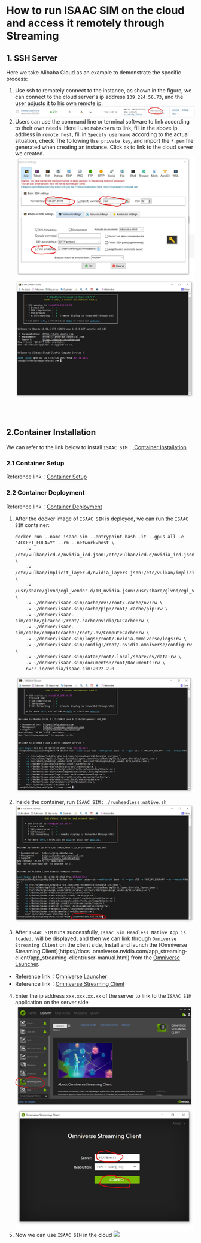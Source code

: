 # How to run ISAAC SIM on the cloud and access it remotely through Streaming

## 1. SSH Server

Here we take Alibaba Cloud as an example to demonstrate the specific process:

1. Use ssh to remotely connect to the instance, as shown in the figure, we can connect to the cloud server's ip address `139.224.56.73`, and the user adjusts it to his own remote ip.
    ![](./images/1.1.start_instance.JPG)
2. Users can use the command line or terminal software to link according to their own needs. Here I use `Mobaxterm` to link, fill in the above ip address in `remote host`, fill in `Specify username` according to the actual situation, check The following `Use private key`, and import the `*.pem` file generated when creating an instance. Click `ok` to link to the cloud server we created.
    ![](./images/1.2.mobaxterm_ssh.JPG)
    ![](./images/1.3.connect_term.JPG)

<br><br>

## 2.Container Installation

We can refer to the link below to install `ISAAC SIM`：[ Container Installation](https://docs.omniverse.nvidia.com/app_isaacsim/app_isaacsim/install_container.html#container-installation)


### 2.1 Container Setup

Reference link：[Container Setup](https://docs.omniverse.nvidia.com/app_isaacsim/app_isaacsim/install_container.html#container-setup)

### 2.2 Container Deployment

Reference link：[Container Deployment](https://docs.omniverse.nvidia.com/app_isaacsim/app_isaacsim/install_container.html#container-deployment)

1. After the docker image of  `ISAAC SIM`  is deployed, we can run the `ISAAC SIM` container:
    ```
    docker run --name isaac-sim --entrypoint bash -it --gpus all -e "ACCEPT_EULA=Y" --rm --network=host \
        -v /etc/vulkan/icd.d/nvidia_icd.json:/etc/vulkan/icd.d/nvidia_icd.json \
        -v /etc/vulkan/implicit_layer.d/nvidia_layers.json:/etc/vulkan/implicit_layer.d/nvidia_layers.json \
        -v /usr/share/glvnd/egl_vendor.d/10_nvidia.json:/usr/share/glvnd/egl_vendor.d/10_nvidia.json \
        -v ~/docker/isaac-sim/cache/ov:/root/.cache/ov:rw \
        -v ~/docker/isaac-sim/cache/pip:/root/.cache/pip:rw \
        -v ~/docker/isaac-sim/cache/glcache:/root/.cache/nvidia/GLCache:rw \
        -v ~/docker/isaac-sim/cache/computecache:/root/.nv/ComputeCache:rw \
        -v ~/docker/isaac-sim/logs:/root/.nvidia-omniverse/logs:rw \
        -v ~/docker/isaac-sim/config:/root/.nvidia-omniverse/config:rw \
        -v ~/docker/isaac-sim/data:/root/.local/share/ov/data:rw \
        -v ~/docker/isaac-sim/documents:/root/Documents:rw \
        nvcr.io/nvidia/isaac-sim:2022.2.0

    ```

    ![](./images/2.1.docker_run_isaac_sim.JPG)

2. Inside the container, run `ISAAC SIM` : `./runheadless.native.sh`
   ![](./images/2.2.runheadless.JPG)

3.  After `ISAAC SIM` runs successfully, `Isaac Sim Headless Native App is loaded.` will be displayed, and then we can link through `Omniverse Streaming Client` on the client side, Install and launch the [Omniverse Streaming Client](https://docs .omniverse.nvidia.com/app_streaming-client/app_streaming-client/user-manual.html) from the [Omniverse Launcher](https://docs.omniverse.nvidia.com/prod_launcher/prod_launcher/installing_launcher.html).
   * Reference link：[Omniverse Launcher](https://docs.omniverse.nvidia.com/prod_launcher/prod_launcher/installing_launcher.html)
   * Reference link：[Omniverse Streaming Client](https://docs.omniverse.nvidia.com/app_streaming-client/app_streaming-client/user-manual.html)

4. Enter the ip address `xxx.xxx.xx.xx` of the server to link to the `ISAAC SIM` application on the server side
   ![](./images/2.4.omniverse_ui.JPG)
   ![](./images/2.5.streaming_client.JPG)
5. Now we can use `ISAAC SIM` in the cloud
   ![](./images/2.6.isaac_sim_demo.gif)

